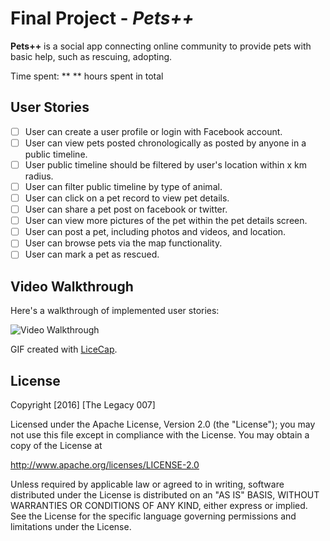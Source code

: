 # Final Project - *Pets++*

**Pets++** is a social app connecting online community to provide pets with basic help, such as rescuing, adopting.

Time spent: **   ** hours spent in total

## User Stories

- [ ] User can create a user profile or login with Facebook account.
- [ ] User can view pets posted chronologically as posted by anyone in a public timeline.
- [ ] User public timeline should be filtered by user's location within x km radius.
- [ ] User can filter public timeline by type of animal. 
- [ ] User can click on a pet record to view pet details.
- [ ] User can share a pet post on facebook or twitter.
- [ ] User can view more pictures of the pet within the pet details screen.
- [ ] User can post a pet, including photos and videos, and location.
- [ ] User can browse pets via the map functionality.
- [ ] User can mark a pet as rescued.

## Video Walkthrough

Here's a walkthrough of implemented user stories:

<img src='https://github.com/' title='Video Walkthrough' width='' alt='Video Walkthrough' />

GIF created with [LiceCap](http://www.cockos.com/licecap/).

## License

Copyright [2016] [The Legacy 007]

Licensed under the Apache License, Version 2.0 (the "License");
you may not use this file except in compliance with the License.
You may obtain a copy of the License at

http://www.apache.org/licenses/LICENSE-2.0

Unless required by applicable law or agreed to in writing, software
distributed under the License is distributed on an "AS IS" BASIS,
WITHOUT WARRANTIES OR CONDITIONS OF ANY KIND, either express or implied.
See the License for the specific language governing permissions and
limitations under the License.
